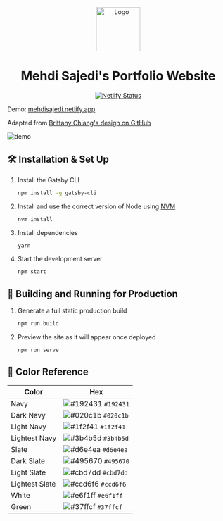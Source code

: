 <div align="center">
  <img alt="Logo" src="https://raw.githubusercontent.com/mehdi-sajedi/Portfolio/main/src/images/logo.png" width="100" />
</div>

<h1 align="center">
  Mehdi Sajedi's Portfolio Website
</h1>

<p align="center">
  <a href="https://app.netlify.com/sites/mehdisajedi/deploys" target="_blank">
    <img src="https://api.netlify.com/api/v1/badges/38546a46-6b80-44c6-8485-28d31f95d088/deploy-status" alt="Netlify Status" />
  </a>
</p>

<p>
  Demo: <a href='https://mehdisajedi.netlify.app'>mehdisajedi.netlify.app</a>
</p>

<p>Adapted from <a href='https://github.com/bchiang7/v4'>Brittany Chiang's design on GitHub</a></p>

![demo](https://raw.githubusercontent.com/mehdi-sajedi/Portfolio/main/src/images/demo.png)

## 🛠 Installation & Set Up

1. Install the Gatsby CLI

   ```sh
   npm install -g gatsby-cli
   ```

2. Install and use the correct version of Node using [NVM](https://github.com/nvm-sh/nvm)

   ```sh
   nvm install
   ```

3. Install dependencies

   ```sh
   yarn
   ```

4. Start the development server

   ```sh
   npm start
   ```

## 🚀 Building and Running for Production

1. Generate a full static production build

   ```sh
   npm run build
   ```

1. Preview the site as it will appear once deployed

   ```sh
   npm run serve
   ```

## 🎨 Color Reference

| Color          | Hex                                                                |
| -------------- | ------------------------------------------------------------------ |
| Navy           | ![#192431](https://via.placeholder.com/10/192431?text=+) `#192431` |
| Dark Navy      | ![#020c1b](https://via.placeholder.com/10/020c1b?text=+) `#020c1b` |
| Light Navy     | ![#1f2f41](https://via.placeholder.com/10/1f2f41?text=+) `#1f2f41` |
| Lightest Navy  | ![#3b4b5d](https://via.placeholder.com/10/3b4b5d?text=+) `#3b4b5d` |
| Slate          | ![#d6e4ea](https://via.placeholder.com/10/d6e4ea?text=+) `#d6e4ea` |
| Dark Slate     | ![#495670](https://via.placeholder.com/10/495670?text=+) `#495670` |
| Light Slate    | ![#cbd7dd](https://via.placeholder.com/10/cbd7dd?text=+) `#cbd7dd` |
| Lightest Slate | ![#ccd6f6](https://via.placeholder.com/10/ccd6f6?text=+) `#ccd6f6` |
| White          | ![#e6f1ff](https://via.placeholder.com/10/e6f1ff?text=+) `#e6f1ff` |
| Green          | ![#37ffcf](https://via.placeholder.com/10/37ffcf?text=+) `#37ffcf` |

